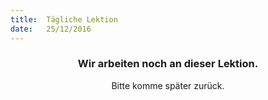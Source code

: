 ```yaml
---
title:  Tägliche Lektion
date:   25/12/2016
---
```


### <center>Wir arbeiten noch an dieser Lektion.</center>
<center>Bitte komme später zurück.</center>